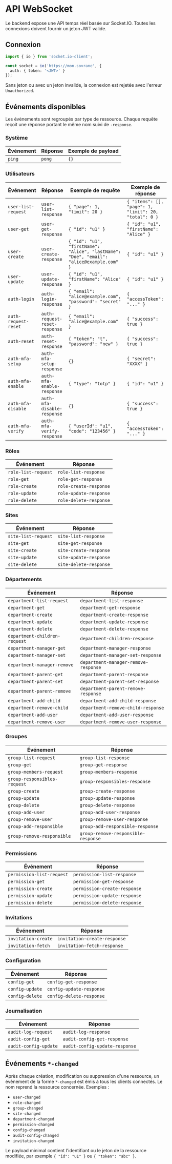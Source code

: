 # API WebSocket

Le backend expose une API temps réel basée sur Socket.IO. Toutes les connexions doivent fournir un jeton JWT valide.

## Connexion

```ts
import { io } from 'socket.io-client';

const socket = io('https://mon.sovrane', {
  auth: { token: '<JWT>' }
});
```

Sans jeton ou avec un jeton invalide, la connexion est rejetée avec l'erreur `Unauthorized`.

## Événements disponibles

Les évènements sont regroupés par type de ressource. Chaque requête reçoit une réponse portant le même nom suivi de `-response`.

### Système

| Événement | Réponse | Exemple de payload |
|-----------|---------|--------------------|
| `ping` | `pong` | `{}` |

### Utilisateurs

| Événement | Réponse | Exemple de requête | Exemple de réponse |
|-----------|---------|--------------------|--------------------|
| `user-list-request` | `user-list-response` | `{ "page": 1, "limit": 20 }` | `{ "items": [], "page": 1, "limit": 20, "total": 0 }` |
| `user-get` | `user-get-response` | `{ "id": "u1" }` | `{ "id": "u1", "firstName": "Alice" }` |
| `user-create` | `user-create-response` | `{ "id": "u1", "firstName": "Alice", "lastName": "Doe", "email": "alice@example.com" }` | `{ "id": "u1" }` |
| `user-update` | `user-update-response` | `{ "id": "u1", "firstName": "Alice" }` | `{ "id": "u1" }` |
| `auth-login` | `auth-login-response` | `{ "email": "alice@example.com", "password": "secret" }` | `{ "accessToken": "..." }` |
| `auth-request-reset` | `auth-request-reset-response` | `{ "email": "alice@example.com" }` | `{ "success": true }` |
| `auth-reset` | `auth-reset-response` | `{ "token": "t", "password": "new" }` | `{ "success": true }` |
| `auth-mfa-setup` | `auth-mfa-setup-response` | `{}` | `{ "secret": "XXXX" }` |
| `auth-mfa-enable` | `auth-mfa-enable-response` | `{ "type": "totp" }` | `{ "id": "u1" }` |
| `auth-mfa-disable` | `auth-mfa-disable-response` | `{}` | `{ "success": true }` |
| `auth-mfa-verify` | `auth-mfa-verify-response` | `{ "userId": "u1", "code": "123456" }` | `{ "accessToken": "..." }` |

### Rôles

| Événement | Réponse |
|-----------|---------|
| `role-list-request` | `role-list-response` |
| `role-get` | `role-get-response` |
| `role-create` | `role-create-response` |
| `role-update` | `role-update-response` |
| `role-delete` | `role-delete-response` |

### Sites

| Événement | Réponse |
|-----------|---------|
| `site-list-request` | `site-list-response` |
| `site-get` | `site-get-response` |
| `site-create` | `site-create-response` |
| `site-update` | `site-update-response` |
| `site-delete` | `site-delete-response` |

### Départements

| Événement | Réponse |
|-----------|---------|
| `department-list-request` | `department-list-response` |
| `department-get` | `department-get-response` |
| `department-create` | `department-create-response` |
| `department-update` | `department-update-response` |
| `department-delete` | `department-delete-response` |
| `department-children-request` | `department-children-response` |
| `department-manager-get` | `department-manager-response` |
| `department-manager-set` | `department-manager-set-response` |
| `department-manager-remove` | `department-manager-remove-response` |
| `department-parent-get` | `department-parent-response` |
| `department-parent-set` | `department-parent-set-response` |
| `department-parent-remove` | `department-parent-remove-response` |
| `department-add-child` | `department-add-child-response` |
| `department-remove-child` | `department-remove-child-response` |
| `department-add-user` | `department-add-user-response` |
| `department-remove-user` | `department-remove-user-response` |

### Groupes

| Événement | Réponse |
|-----------|---------|
| `group-list-request` | `group-list-response` |
| `group-get` | `group-get-response` |
| `group-members-request` | `group-members-response` |
| `group-responsibles-request` | `group-responsibles-response` |
| `group-create` | `group-create-response` |
| `group-update` | `group-update-response` |
| `group-delete` | `group-delete-response` |
| `group-add-user` | `group-add-user-response` |
| `group-remove-user` | `group-remove-user-response` |
| `group-add-responsible` | `group-add-responsible-response` |
| `group-remove-responsible` | `group-remove-responsible-response` |

### Permissions

| Événement | Réponse |
|-----------|---------|
| `permission-list-request` | `permission-list-response` |
| `permission-get` | `permission-get-response` |
| `permission-create` | `permission-create-response` |
| `permission-update` | `permission-update-response` |
| `permission-delete` | `permission-delete-response` |

### Invitations

| Événement | Réponse |
|-----------|---------|
| `invitation-create` | `invitation-create-response` |
| `invitation-fetch` | `invitation-fetch-response` |

### Configuration

| Événement | Réponse |
|-----------|---------|
| `config-get` | `config-get-response` |
| `config-update` | `config-update-response` |
| `config-delete` | `config-delete-response` |

### Journalisation

| Événement | Réponse |
|-----------|---------|
| `audit-log-request` | `audit-log-response` |
| `audit-config-get` | `audit-config-get-response` |
| `audit-config-update` | `audit-config-update-response` |

## Événements `*-changed`

Après chaque création, modification ou suppression d'une ressource, un évènement de la forme `*-changed` est émis à tous les clients connectés. Le nom reprend la ressource concernée. Exemples :

- `user-changed`
- `role-changed`
- `group-changed`
- `site-changed`
- `department-changed`
- `permission-changed`
- `config-changed`
- `audit-config-changed`
- `invitation-changed`

Le payload minimal contient l'identifiant ou le jeton de la ressource modifiée, par exemple `{ "id": "u1" }` ou `{ "token": "abc" }`.
